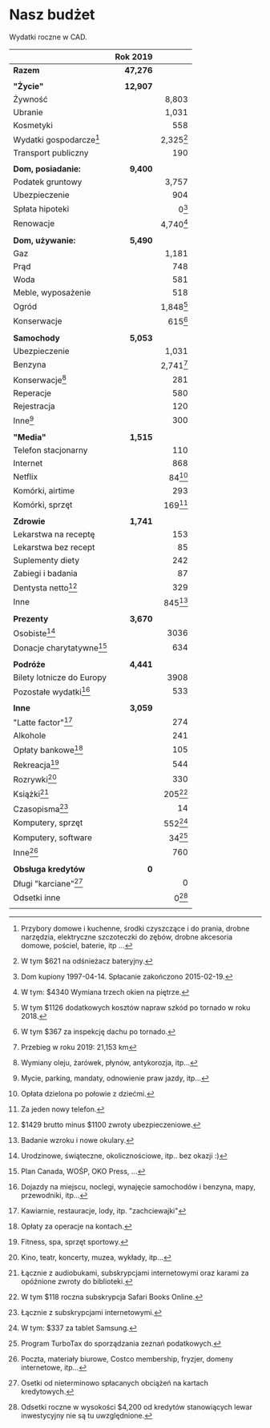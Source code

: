 # Nasz budżet

Wydatki roczne w CAD.

|                                | Rok 2019   |                     |
| ---                            | --:        | --:                 |
| **Razem**                      | **47,276** |                     |
|                                |            |                     |
| **"Życie"**                    | **12,907** |                     |
| Żywność                        |            | 8,803               |
| Ubranie                        |            | 1,031               |
| Kosmetyki                      |            | 558                 |
| Wydatki gospodarcze[^wydgosp]  |            | 2,325[^gospodarcze] |
| Transport publiczny            |            | 190                 |
|                                |            |                     |
| **Dom, posiadanie:**           | **9,400**  |                     |
| Podatek gruntowy               |            | 3,757               |
| Ubezpieczenie                  |            | 904                 |
| Spłata hipoteki                |            | 0[^hipoteka]        |
| Renowacje                      |            | 4,740[^renowacje]   |
|                                |            |                     |
| **Dom, używanie:**             | **5,490**  |                     |
| Gaz                            |            | 1,181               |
| Prąd                           |            | 748                 |
| Woda                           |            | 581                 |
| Meble, wyposażenie             |            | 518                 |
| Ogród                          |            | 1,848[^ogrod]       |
| Konserwacje                    |            | 615[^konserwacje]   |
|                                |            |                     |
| **Samochody**                  | **5,053**  |                     |
| Ubezpieczenie                  |            | 1,031               |
| Benzyna                        |            | 2,741[^benzyna]     |
| Konserwacje[^samochodkons]     |            | 281                 |
| Reperacje                      |            | 580                 |
| Rejestracja                    |            | 120                 |
| Inne[^samochodinne]            |            | 300                 |
|                                |            |                     |
| **"Media"**                    | **1,515**  |                     |
| Telefon stacjonarny            |            | 110                 |
| Internet                       |            | 868                 |
| Netflix                        |            | 84[^netflix]        |
| Komórki, airtime               |            | 293                 |
| Komórki, sprzęt                |            | 169[^komorkisprzet] |
|                                |            |                     |
| **Zdrowie**                    | **1,741**  |                     |
| Lekarstwa na receptę           |            | 153                 |
| Lekarstwa bez recept           |            | 85                  |
| Suplementy diety               |            | 242                 |
| Zabiegi i badania              |            | 87                  |
| Dentysta netto[^dentysta]      |            | 329                 |
| Inne                           |            | 845[^lekinne]       |
|                                |            |                     |
| **Prezenty**                   | **3,670**  |                     |
| Osobiste[^prezentyosobiste]    |            | 3036                |
| Donacje charytatywne[^donacje] |            | 634                 |
|                                |            |                     |
| **Podróże**                    | **4,441**  |                     |
| Bilety lotnicze do Europy      |            | 3908                |
| Pozostałe wydatki[^podrinne]   |            | 533                 |
|                                |            |                     |
| **Inne**                       | **3,059**  |                     |
| "Latte factor"[^latte]         |            | 274                 |
| Alkohole                       |            | 241                 |
| Opłaty bankowe[^bankowe]       |            | 105                 |
| Rekreacja[^rekreacja]          |            | 544                 |
| Rozrywki[^rozrywki]            |            | 330                 |
| Książki[^ksiazki]              |            | 205[^safaribooks]   |
| Czasopisma[^czasopisma]        |            | 14                  |
| Komputery, sprzęt              |            | 552[^kompsprzet]    |
| Komputery, software            |            | 34[^software]       |
| Inne[^inneinne]                |            | 760                 |
|                                |            |                     |
| **Obsługa kredytów**           | **0**      |                     |
| Długi "karciane"[^karciane]    |            | 0                   |
| Odsetki inne                   |            | 0[^odsinne]         |
|                                |            |                     |


[^wydgosp]: Przybory domowe i kuchenne, środki czyszczące i do prania, drobne narzędzia, elektryczne szczoteczki do zębów, drobne akcesoria domowe, pościel, baterie, itp ...
[^gospodarcze]: W tym $621 na odśnieżacz bateryjny.
[^ogrod]: W tym $1126 dodatkowych kosztów napraw szkód po tornado w roku 2018.
[^konserwacje]: W tym $367 za inspekcję dachu po tornado.
[^hipoteka]: Dom kupiony 1997-04-14. Spłacanie zakończono 2015-02-19.
[^renowacje]: W tym: $4340 Wymiana trzech okien na piętrze.
[^netflix]: Opłata dzielona po połowie z dziećmi.
[^komorkisprzet]: Za jeden nowy telefon.
[^samochodkons]: Wymiany oleju, żarówek, płynów, antykorozja, itp...
[^samochodinne]: Mycie, parking, mandaty, odnowienie praw jazdy, itp...
[^latte]: Kawiarnie, restauracje, lody, itp. "zachciewajki"
[^bankowe]: Opłaty za operacje na kontach.
[^rekreacja]: Fitness, spa, sprzęt sportowy.
[^rozrywki]: Kino, teatr, koncerty, muzea, wykłady, itp...
[^ksiazki]: Łącznie z audiobukami, subskrypcjami internetowymi oraz karami za opóźnione zwroty do biblioteki.
[^safaribooks]: W tym $118 roczna subskrypcja Safari Books Online.
[^czasopisma]: Łącznie z subskrypcjami internetowymi.
[^kompsprzet]: W tym: $337 za tablet Samsung.
[^software]: Program TurboTax do sporządzania zeznań podatkowych.
[^inneinne]: Poczta, materiały biurowe, Costco membership, fryzjer, domeny internetowe, itp...
[^dentysta]: $1429 brutto minus $1100 zwroty ubezpieczeniowe.
[^lekinne]: Badanie wzroku i nowe okulary.
[^prezentyosobiste]: Urodzinowe, świąteczne, okolicznościowe, itp.. bez okazji :)
[^donacje]: Plan Canada, WOŚP, OKO Press, ...
[^podrinne]: Dojazdy na miejscu, noclegi, wynajęcie samochodów i benzyna, mapy, przewodniki, itp...
[^benzyna]: Przebieg w roku 2019: 21,153 km
[^karciane]: Osetki od nieterminowo spłacanych obciążeń na kartach kredytowych.
[^odsinne]: Odsetki roczne w wysokości $4,200 od kredytów stanowiących lewar inwestycyjny nie są tu uwzględnione.


